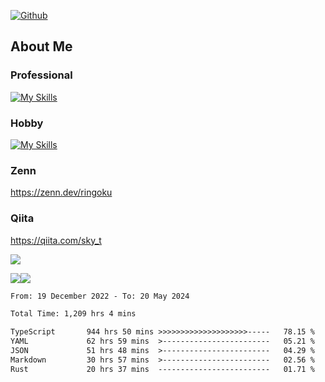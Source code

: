 [![Github](https://img.shields.io/github/followers/skyt-a?label=Follow&style=social)](https://github.com/skyt-a)

## About Me
### Professional
[![My Skills](https://skillicons.dev/icons?i=react,ts,js,nodejs,java,graphql,firebase,githubactions&theme=light)](https://skillicons.dev)
### Hobby
[![My Skills](https://skillicons.dev/icons?i=unity,rust,py&theme=light)](https://skillicons.dev)

### Zenn
https://zenn.dev/ringoku
### Qiita
https://qiita.com/sky_t


![](https://github-profile-summary-cards.vercel.app/api/cards/profile-details?username=skyt-a&theme=default)

![](https://github-profile-summary-cards.vercel.app/api/cards/repos-per-language?username=skyt-a&theme=default)![](https://github-profile-summary-cards.vercel.app/api/cards/stats?username=RinGoku&theme=default)

<!--START_SECTION:waka-->

```txt
From: 19 December 2022 - To: 20 May 2024

Total Time: 1,209 hrs 4 mins

TypeScript       944 hrs 50 mins >>>>>>>>>>>>>>>>>>>>-----   78.15 %
YAML             62 hrs 59 mins  >------------------------   05.21 %
JSON             51 hrs 48 mins  >------------------------   04.29 %
Markdown         30 hrs 57 mins  >------------------------   02.56 %
Rust             20 hrs 37 mins  -------------------------   01.71 %
```

<!--END_SECTION:waka-->
